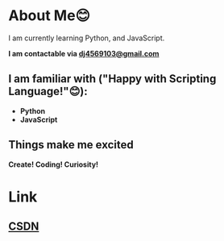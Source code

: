 # About Me😊

I am currently learning Python, and JavaScript.<strong/>

**I am contactable via dj4569103@gmail.com**

## I am familiar with ("Happy with Scripting Language!"😊):
* Python
* JavaScript

## Things make me excited
Create! Coding! Curiosity!
# Link
## [CSDN](https://blog.csdn.net/douhuanmin123?spm=1055.2569.3001.5343)


